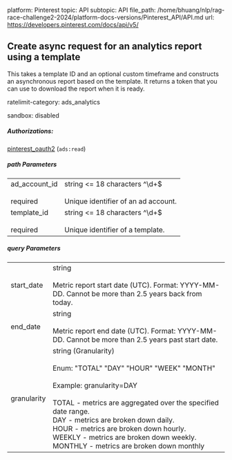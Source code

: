 platform: Pinterest
topic: API
subtopic: API
file_path: /home/bhuang/nlp/rag-race-challenge2-2024/platform-docs-versions/Pinterest_API/API.md
url: https://developers.pinterest.com/docs/api/v5/


## [](#operation/analytics/create_template_report)Create async request for an analytics report using a template

This takes a template ID and an optional custom timeframe and constructs an asynchronous report based on the template. It returns a token that you can use to download the report when it is ready.

ratelimit-category: ads\_analytics

sandbox: disabled

##### Authorizations:

[pinterest\_oauth2](#section/Authentication/pinterest_oauth2) (`ads:read`)

##### path Parameters

|     |     |
| --- | --- |
| ad\_account\_id<br><br>required | string <= 18 characters ^\\d+$<br><br>Unique identifier of an ad account. |
| template\_id<br><br>required | string <= 18 characters ^\\d+$<br><br>Unique identifier of a template. |

##### query Parameters

|     |     |
| --- | --- |
| start\_date | string <date><br><br>Metric report start date (UTC). Format: YYYY-MM-DD. Cannot be more than 2.5 years back from today. |
| end\_date | string <date><br><br>Metric report end date (UTC). Format: YYYY-MM-DD. Cannot be more than 2.5 years past start date. |
| granularity | string (Granularity)<br><br>Enum: "TOTAL" "DAY" "HOUR" "WEEK" "MONTH"<br><br>Example: granularity=DAY<br><br>TOTAL - metrics are aggregated over the specified date range.  <br>DAY - metrics are broken down daily.  <br>HOUR - metrics are broken down hourly.  <br>WEEKLY - metrics are broken down weekly.  <br>MONTHLY - metrics are broken down monthly |